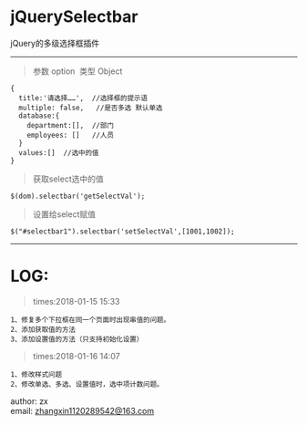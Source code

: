 # jQuerySelectbar
jQuery的多级选择框插件
***
>参数 option  类型 Object   
  
    {  
      title:'请选择……',  //选择框的提示语  
      multiple: false,   //是否多选 默认单选  
      database:{  
        department:[],  //部门  
        employees: []   //人员  
      }  
      values:[]  //选中的值
    }
  
>获取select选中的值

    $(dom).selectbar('getSelectVal');

>设置给select赋值
    
    $("#selectbar1").selectbar('setSelectVal',[1001,1002]);
***
LOG: 
=== 
>times:2018-01-15 15:33  

    1、修复多个下拉框在同一个页面时出现串值的问题。  
    2、添加获取值的方法  
    3、添加设置值的方法（只支持初始化设置）

>times:2018-01-16 14:07  

    1、修改样式问题  
    2、修改单选、多选、设置值时，选中项计数问题。


author: zx  
email: zhangxin1120289542@163.com
